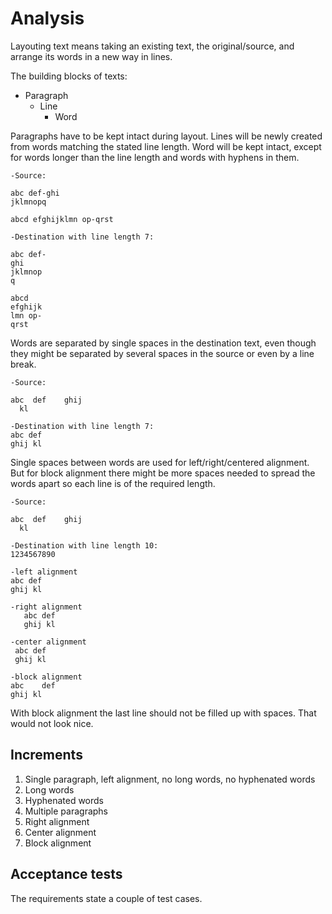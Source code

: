 # Analysis
Layouting text means taking an existing text, the original/source, and arrange its words in a new way in lines.

The building blocks of texts:

* Paragraph
  * Line
      * Word

Paragraphs have to be kept intact during layout. Lines will be newly created from words matching the stated line length. Word will be kept intact, except for words longer than the line length and words with hyphens in them.

```
-Source:

abc def-ghi
jklmnopq

abcd efghijklmn op-qrst

-Destination with line length 7:

abc def-
ghi
jklmnop
q

abcd
efghijk
lmn op-
qrst

```

Words are separated by single spaces in the destination text, even though they might be separated by several spaces in the source or even by a line break.

```
-Source:

abc  def    ghij
  kl
  
-Destination with line length 7:
abc def
ghij kl
```

Single spaces between words are used for left/right/centered alignment. But for block alignment there might be more spaces needed to spread the words apart so each line is of the required length.

```
-Source:

abc  def    ghij
  kl
  
-Destination with line length 10:
1234567890

-left alignment
abc def
ghij kl

-right alignment
   abc def
   ghij kl

-center alignment
 abc def
 ghij kl

-block alignment
abc    def
ghij kl
```

With block alignment the last line should not be filled up with spaces. That would not look nice.

## Increments
1. Single paragraph, left alignment, no long words, no hyphenated words
2. Long words
3. Hyphenated words
4. Multiple paragraphs
5. Right alignment
6. Center alignment
7. Block alignment

## Acceptance tests
The requirements state a couple of test cases.